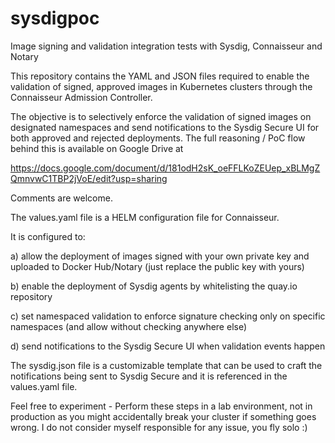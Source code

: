 # sysdigpoc
Image signing and validation integration tests with Sysdig, Connaisseur and Notary

This repository contains the YAML and JSON files required to enable the validation of signed, approved images in Kubernetes clusters through the Connaisseur Admission Controller.

The objective is to selectively enforce the validation of signed images on designated namespaces and send notifications to the Sysdig Secure UI for both approved and rejected deployments. The full reasoning / PoC flow behind this is available on Google Drive at

https://docs.google.com/document/d/181odH2sK_oeFFLKoZEUep_xBLMgZQmnvwC1TBP2jVoE/edit?usp=sharing

Comments are welcome.

The values.yaml file is a HELM configuration file for Connaisseur.

It is configured to:

a) allow the deployment of images signed with your own private key and uploaded to Docker Hub/Notary (just replace the public key with yours)

b) enable the deployment of Sysdig agents by whitelisting the quay.io repository

c) set namespaced validation to enforce signature checking only on specific namespaces (and allow without checking anywhere else)

d) send notifications to the Sysdig Secure UI when validation events happen


The sysdig.json file is a customizable template that can be used to craft the notifications being sent to Sysdig Secure and it is referenced in the values.yaml file.

Feel free to experiment - Perform these steps in a lab environment, not in production as you might accidentally break your cluster if something goes wrong.
I do not consider myself responsible for any issue, you fly solo :)
